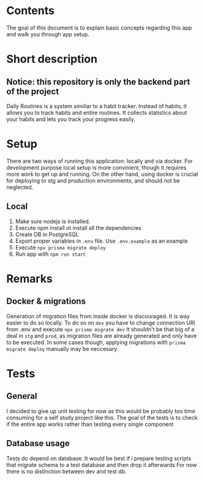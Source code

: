 # Contents
The goal of this document is to explain basic concepts regarding this app and walk you through app setup.

# Short description 
## Notice: this repository is only the backend part of the project
Daily Routines is a system similiar to a habit tracker. Instead of habits, it allows you to track habits and entire routines. It collects statistics about your habits and lets you track your progress easily.

# Setup
There are two ways of running this application: locally and via docker. For development purpose local setup is more convinient, though it requires more work to get up and running. On the other hand, using docker is crucial for deploying to stg and production environments, and should not be neglected.

## Local
1. Make sure nodejs is installed. 
2. Execute npm install ot install all the dependencies
3. Create DB in PostgreSQL
4. Export proper variables in `.env` file. Use `.env.example` as an example
5. Execute `npx prisma migrate deploy`
6. Run app with `npm run start`




# Remarks
## Docker & migrations
Generation of migration files from inside docker is discouraged. It is way easier to do so locally. To do so on `dev` you have to change connection URI from .env and execute
```npx prisma migrate dev```
It shouldn't be that big of a deal in `stg` and `prod`, as migration files are already generated and only have to be executed.
In some cases though, applying migrations with `prisma migrate deploy` manually may be neccesary. 

# Tests
## General
I decided to give up unit testing for now as this would be probably too time consuming for a self study project like this.
The goal of the tests is to check if the entire app works rather than testing every single component

## Database usage
Tests do depend on database. It would be best if i prepare testing scripts that migrate schema to a test database and then drop it afterwards
For now there is no distinction between dev and test db.
